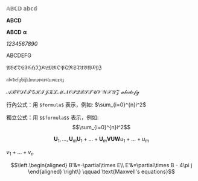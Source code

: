 $\mathbb{ABCD}$
$\mathbb{abcd}$

$\mathbf{ABCD}$

**ABCD**
$\mathbf{ \alpha}$

$\mathit{1234567890}$

$\mathrm{ABCDEFG}$

$\mathfrak{ABCDEFGHIJKLMNOPQRSTUVWXYZ}$

$\mathfrak{abcdefghijklmnopqrstuvwxyz}$

$\mathcal{ABCDEFGHIJKLMNOPQRSTUVWXYZ}$
$\mathcal{abcdefg}$


行內公式：用 ```$formula$``` 表示，例如:
$\sum_{i=0}^{n}i^2$

獨立公式：用 ```$$formula$$``` 表示，例如:
$$\sum_{i=0}^{n}i^2$$



```math
\mathbf{U}_1,...,\mathbf{U}_m
\mathbf{U}_1+...+\mathbf{U}_m

\mathbf{V}
\mathbf{U}
\mathbf{W}
u_1+...+u_m
```

$v_1+...+v_n$

~~~math #maxwellEq
\left.\begin{aligned}
B'&=-\partial\times E\\
E'&=\partial\times B - 4\pi j
\end{aligned}
\right\}
\qquad \text{Maxwell's equations}
~~~
